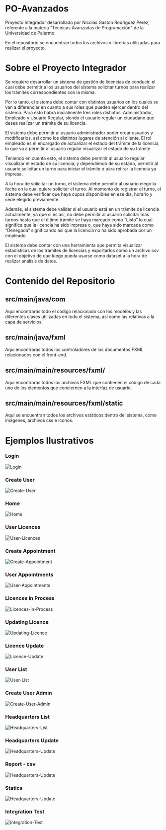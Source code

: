 # PO-Avanzados
Proyecto Integrador desarrollado por Nicolas Gaston Rodriguez Perez, referente a la materia "Técnicas Avanzadas de Programación" de la Universidad de Palermo.

En el repositorio se encuentran todos los archivos y librerías utilizadas para realizar el proyecto.

# Sobre el Proyecto Integrador

Se requiere desarrollar un sistema de gestión de licencias de conducir, el cual debe permitir a los usuarios del sistema solicitar turnos para realizar los trámites correspondientes con la misma.

Por lo tanto, el sistema debe contar con distintos usuarios en los cuales se van a diferenciar en cuanto a sus roles que pueden ejercer dentro del sistema. Para esto habrá inicialmente tres roles distintos: Administrador, Empleado y Usuario Regular, siendo el usuario regular un ciudadano que desea realizar un trámite de su licencia.

El sistema debe permitir al usuario administrador poder crear usuarios y modificarlos, así como los distintos lugares de atención al cliente. El rol empleado es el encargado de actualizar el estado del trámite de la licencia, lo que va a permitir al usuario regular visualizar el estado de su trámite.

Teniendo en cuenta esto, el sistema debe permitir al usuario regular visualizar el estado de su licencia, y dependiendo de su estado, permitir al usuario solicitar un turno para iniciar el trámite o para retirar la licencia ya impresa.

A la hora de solicitar un turno, el sistema debe permitir al usuario elegir la fecha en la cual quiere solicitar el turno. Al momento de registrar el turno, el sistema debe verificar que haya cupos disponibles en ese día, horario y sede elegido previamente.

Además, el sistema debe validar si el usuario está en un trámite de licencia actualmente, ya que si es así, no debe permitir al usuario solicitar más turnos hasta que el último trámite se haya marcado como “Listo” lo cual significa que la licencia ha sido impresa o, que haya sido marcada como “Denegada” significando así que la licencia no ha sido aprobada por un empleado.

El sistema debe contar con una herramienta que permita visualizar estadisticas de los tramites de licencias y exportarlos como un archivo csv con el objetivo de que luego pueda usarse como dataset a la hora de realizar analisis de datos.


# Contenido del Repositorio

## src/main/java/com

Aquí encontrarás todo el código relacionado con los modelos y las diferentes clases utilizadas en todo el sistema, así como las relativas a la capa de servicios.

## src/main/java/fxml

Aquí encontrarás todos los controladores de los documentos FXML relacionados con el front-end.

## src/main/main/resources/fxml/

Aquí encontrarás todos los archivos FXML que contienen el código de cada uno de los elementos que conciernen a la interfaz de usuario.

## src/main/main/resources/fxml/static

Aquí se encuentran todos los archivos estáticos dentro del sistema, como imágenes, archivos css e iconos.


# Ejemplos Ilustrativos

<h3> Login </h3>

![Login](https://github.com/nicoorodriguezp/tap/blob/main/licencias/src/main/resources/static/images/examples/login.png)

<h3> Create User </h3>

![Create-User](https://github.com/nicoorodriguezp/tap/blob/main/licencias/src/main/resources/static/images/examples/create_user.png)

<h3> Home </h3>

![Home](https://github.com/nicoorodriguezp/tap/blob/main/licencias/src/main/resources/static/images/examples/home.png)

<h3> User Licences </h3>

![User-Licences](https://github.com/nicoorodriguezp/tap/blob/main/licencias/src/main/resources/static/images/examples/user_licences.png)

<h3> Create Appointment </h3>

![Create-Appointment](https://github.com/nicoorodriguezp/tap/blob/main/licencias/src/main/resources/static/images/examples/appointment.png)

<h3> User Appointments </h3>

![User-Appointments](https://github.com/nicoorodriguezp/tap/blob/main/licencias/src/main/resources/static/images/examples/user_appointments.png)

<h3> Licences in Process </h3>

![Licences-in-Process](https://github.com/nicoorodriguezp/tap/blob/main/licencias/src/main/resources/static/images/examples/licences_in_process.png)

<h3> Updating Licence </h3>

![Updating-Licence](https://github.com/nicoorodriguezp/tap/blob/main/licencias/src/main/resources/static/images/examples/updating_licence.png)

<h3> Licence Update </h3>

![Licence-Update](https://github.com/nicoorodriguezp/tap/blob/main/licencias/src/main/resources/static/images/examples/licence_update.png)

<h3> User List </h3>

![User-List](https://github.com/nicoorodriguezp/tap/blob/main/licencias/src/main/resources/static/images/examples/user_list.png)

<h3> Create User Admin </h3>

![Create-User-Admin](https://github.com/nicoorodriguezp/tap/blob/main/licencias/src/main/resources/static/images/examples/create_user_admin.png)

<h3> Headquarters List </h3>

![Headquarters-List](https://github.com/nicoorodriguezp/tap/blob/main/licencias/src/main/resources/static/images/examples/headquarters_list.png)

<h3> Headquarters Update </h3>

![Headquarters-Update](https://github.com/nicoorodriguezp/tap/blob/main/licencias/src/main/resources/static/images/examples/update_headquater.png)

<h3> Report - csv </h3>

![Headquarters-Update](https://github.com/nicoorodriguezp/tap/blob/main/licencias/src/main/resources/static/images/examples/report.png)


<h3> Statics </h3>

![Headquarters-Update](https://github.com/nicoorodriguezp/tap/blob/main/licencias/src/main/resources/static/images/examples/statics.png)


<h3> Integration Test </h3>

![Integration-Test](https://github.com/nicoorodriguezp/tap/blob/main/licencias/src/main/resources/static/images/examples/test.png)
